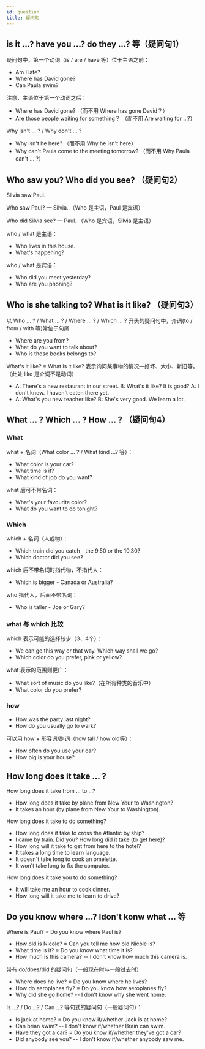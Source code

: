 ```yaml
---
id: question
title: 疑问句
---
```


## is it ...?  have you ...?  do they ...? 等（疑问句1）

疑问句中，第一个动词（is / are / have 等）位于主语之前：

- Am I late?
- Where has David gone?
- Can Paula swim?

注意，主语位于第一个动词之后：

- Where has David gone?    （而不用 Where has gone David？）
- Are those people waiting for something？    （而不用 Are waiting for ...?）

Why isn't ... ? / Why don't ... ?

- Why isn't he here?    （而不用 Why he isn't here）
- Why can't Paula come to the meeting tomorrow?    （而不用 Why Paula can't ... ?）

## Who saw you?  Who did you see? （疑问句2）

Silvia saw Paul.

Who saw Paul? — Silvia.  （Who 是主语，Paul 是宾语）

Who did Silvia see? — Paul. （Who 是宾语，Silvia 是主语）

who / what 是主语：

- Who lives in this house.
- What's happening?

who / what 是宾语：

- Who did you meet yesterday?
- Who are you phoning?

## Who is she talking to?  What is it like? （疑问句3）

以 Who ... ? / What ... ? / Where ... ? / Which ... ? 开头的疑问句中，介词(to / from / with 等)常位于句尾

- Where are you from?
- What do you want to talk about?
- Who is those books belongs to?

What's it like?  =  What is it like?  表示询问某事物的情况—好坏、大小、新旧等。（此处 like 是介词不是动词）

- A: There's a new restaurant in our street.
B: What's it like? It is good?
A: I don't know. I haven't eaten there yet.
- A: What's you new teacher like?
B: She's very good. We learn a lot.

## What ... ?    Which ... ?    How ... ?  （疑问句4）

### What

what + 名词（What color ... ? / What kind ...? 等）：

- What color is your car?
- What time is it?
- What kind of job do you want?

what 后可不带名词：

- What's your favourite color?
- What do you want to do tonight?

### Which

which + 名词（人或物）：

- Which train did you catch - the 9.50 or the 10.30?
- Which doctor did you see?

which 后不带名词时指代物，不指代人：

- Which is bigger - Canada or Australia?

who 指代人，后面不带名词：

- Who is taller - Joe or Gary?

### what 与 which 比较

which 表示可能的选择较少（3、4个）：

- We can go this way or that way. Which way shall we go?
- Which color do you prefer, pink or yellow?

what 表示的范围则更广：

- What sort of music do you like?（在所有种类的音乐中）
- What color do you prefer?

### how

- How was the party last night?
- How do you usually go to wark?

可以用 how + 形容词/副词（how tall / how old等）：

- How often do you use your car?
- How big is your house?

## How long does it take ... ?

How long does it take from ... to ...?

- How long does it take by plane from New Your to Washington?
- It takes an hour (by plane from New Your to Washington).

How long does it take to do something?

- How long does it take to cross the Atlantic by ship?
- I came by train.    Did you? How long did it take (to get here)?
- How long will it take to get from here to the hotel?
- It takes a long time to learn language.
- It doesn't take long to cook an omelette.
- It won't take long to fix the computer.

How long does it take you to do something?

- It will take me an hour to cook dinner.
- How long will it take me to learn to drive?

## Do you know where ...? Idon't konw what ... 等

Where is Paul? = Do you know where Paul is?

- How old is Nicole? = Can you tell me how old Nicole is?
- What time is it? = Do you know what time it is?
- How much is this camera? -- I don't know how much this camera is.

带有 do/does/did 的疑问句（一般现在时与一般过去时）

- Where does he live? = Do you know where he lives?
- How do aeroplanes fly? = Do you know how aeroplanes fly?
- Why did she go home? -- I don't know why she went home.

Is ...? / Do ...? / Can ...? 等句式的疑问句（一般疑问句）：

- Is jack at home? = Do you know if/whether Jack is at home?
- Can brian swim? -- I don't know if/whether Brain can swim.
- Have they got a car? = Do you know if/whether they've got a car?
- Did anybody see you? -- I don't know if/whether anybody saw me.
